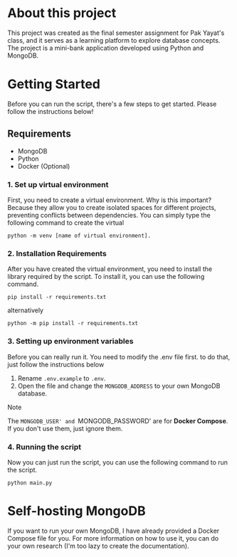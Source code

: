 # About this project

This project was created as the final semester assignment for Pak Yayat's class, and it serves as a learning platform to explore database concepts. The project is a mini-bank application developed using Python and MongoDB.

# Getting Started

Before you can run the script, there's a few steps to get started. Please follow the instructions below!

## Requirements
- MongoDB 
- Python
- Docker (Optional)

### 1. Set up virtual environment

First, you need to create a virtual environment. Why is this important? Because they allow you to create isolated spaces for different projects, preventing conflicts between dependencies. 
You can simply type the following command to create the virtual 

```
python -m venv [name of virtual environment].
```

### 2. Installation Requirements

After you have created the virtual environment, you need to install the library required by the script. To install it, you can use the following command.

```
pip install -r requirements.txt
```
alternatively
```
python -m pip install -r requirements.txt
```

### 3. Setting up environment variables

Before you can really run it. You need to modify the .env file first. to do that, just follow the instructions below
1. Rename `.env.example` to `.env`.
2. Open the file and change the `MONGODB_ADDRESS` to your own MongoDB database.

>[!NOTE]
>The `MONGODB_USER' and `MONGODB_PASSWORD' are for **Docker Compose**. If you don't use them, just ignore them.

### 4. Running the script

Now you can just run the script, you can use the following command to run the script.

```
python main.py
```

# Self-hosting MongoDB

If you want to run your own MongoDB, I have already provided a Docker Compose file for you. For more information on how to use it, you can do your own research (I'm too lazy to create the documentation). 
